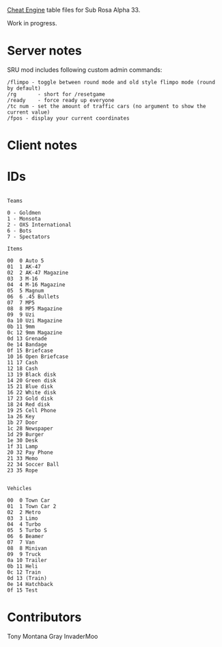 
[Cheat Engine](http://cheatengine.org/) table files for Sub Rosa Alpha 33.

Work in progress.

# Server notes

SRU mod includes following custom admin commands:

``` 
/flimpo - toggle between round mode and old style flimpo mode (round by default)
/rg       - short for /resetgame
/ready    - force ready up everyone
/tc num - set the amount of traffic cars (no argument to show the current value)
/fpos - display your current coordinates
```

# Client notes

# IDs

```

Teams

0 - Goldmen
1 - Monsota
2 - OXS International
6 - Bots
7 - Spectators

Items

00  0 Auto 5
01  1 AK-47
02  2 AK-47 Magazine
03  3 M-16
04  4 M-16 Magazine
05  5 Magnum
06  6 .45 Bullets
07  7 MP5
08  8 MP5 Magazine
09  9 Uzi
0a 10 Uzi Magazine
0b 11 9mm
0c 12 9mm Magazine
0d 13 Grenade
0e 14 Bandage
0f 15 Briefcase
10 16 Open Briefcase
11 17 Cash
12 18 Cash
13 19 Black disk
14 20 Green disk
15 21 Blue disk
16 22 White disk
17 23 Gold disk
18 24 Red disk
19 25 Cell Phone
1a 26 Key
1b 27 Door
1c 28 Newspaper
1d 29 Burger
1e 30 Desk
1f 31 Lamp
20 32 Pay Phone
21 33 Memo
22 34 Soccer Ball
23 35 Rope


Vehicles

00  0 Town Car
01  1 Town Car 2
02  2 Metro
03  3 Limo
04  4 Turbo
05  5 Turbo S
06  6 Beamer
07  7 Van
08  8 Minivan
09  9 Truck
0a 10 Trailer
0b 11 Heli
0c 12 Train
0d 13 (Train)
0e 14 Hatchback
0f 15 Test

```

# Contributors

Tony Montana
Gray
InvaderMoo